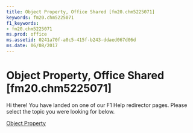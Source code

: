 ```yaml
---
title: Object Property, Office Shared [fm20.chm5225071]
keywords: fm20.chm5225071
f1_keywords:
- fm20.chm5225071
ms.prod: office
ms.assetid: 0241a70f-a0c5-415f-b243-ddaed067d06d
ms.date: 06/08/2017
---
```



# Object Property, Office Shared [fm20.chm5225071]

Hi there! You have landed on one of our F1 Help redirector pages. Please select the topic you were looking for below.

[Object Property](http://msdn.microsoft.com/library/94762c71-9ab8-98dd-5357-8ddb8b7b0156%28Office.15%29.aspx)

